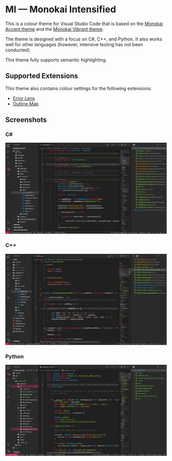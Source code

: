 # MI &mdash; Monokai Intensified

This is a colour theme for Visual Studio Code that is based on the
[Monokai Accent theme](https://github.com/tw-studio/monokai-accent) and the
[Monokai Vibrant theme](https://github.com/dylantmarsh/monokai-vibrant).

The theme is designed with a focus on C#, C++, and Python.
It also works well for other languages (however, intensive testing has not been conducted).

This theme fully supports semantic highlighting.

## Supported Extensions

This theme also contains colour settings for the following extensions:

- [Error Lens](https://marketplace.visualstudio.com/items?itemName=usernamehw.errorlens)
- [Outline Map](https://marketplace.visualstudio.com/items?itemName=Gerrnperl.outline-map)

## Screenshots

### C#

![C# sample](assets/screenshots/C_sharp.png)

### C++

![C++ sample](assets/screenshots/C_plus.png)

### Python

![Python sample](assets/screenshots/Python.png)
